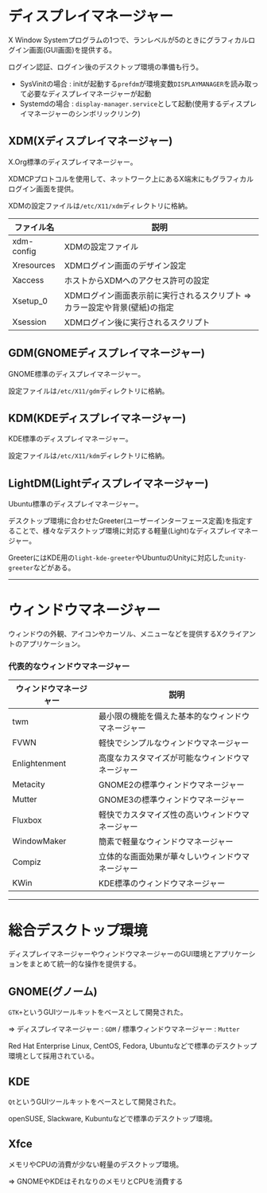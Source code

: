 # ディスプレイマネージャー

X Window Systemプログラムの1つで、ランレベルが5のときにグラフィカルログイン画面(GUI画面)を提供する。

ログイン認証、ログイン後のデスクトップ環境の準備も行う。

- SysVinitの場合 : initが起動する`prefdm`が環境変数`DISPLAYMANAGER`を読み取って必要なディスプレイマネージャーが起動
- Systemdの場合 : `display-manager.service`として起動(使用するディスプレイマネージャーのシンボリックリンク)

## XDM(Xディスプレイマネージャー)

X.Org標準のディスプレイマネージャー。

XDMCPプロトコルを使用して、ネットワーク上にあるX端末にもグラフィカルログイン画面を提供。

XDMの設定ファイルは`/etc/X11/xdm`ディレクトリに格納。

| ファイル名 | 説明                                                                        |
|------------|-----------------------------------------------------------------------------|
| xdm-config | XDMの設定ファイル                                                           |
| Xresources | XDMログイン画面のデザイン設定                                               |
| Xaccess    | ホストからXDMへのアクセス許可の設定                                         |
| Xsetup_0   | XDMログイン画面表示前に実行されるスクリプト => カラー設定や背景(壁紙)の指定 |
| Xsession   | XDMログイン後に実行されるスクリプト                                         |

## GDM(GNOMEディスプレイマネージャー)

GNOME標準のディスプレイマネージャー。

設定ファイルは`/etc/X11/gdm`ディレクトリに格納。

## KDM(KDEディスプレイマネージャー)

KDE標準のディスプレイマネージャー。

設定ファイルは`/etc/X11/kdm`ディレクトリに格納。

## LightDM(Lightディスプレイマネージャー)

Ubuntu標準のディスプレイマネージャー。

デスクトップ環境に合わせたGreeter(ユーザーインターフェース定義)を指定することで、様々なデスクトップ環境に対応する軽量(Light)なディスプレイマネージャー。

GreeterにはKDE用の`light-kde-greeter`やUbuntuのUnityに対応した`unity-greeter`などがある。

---

# ウィンドウマネージャー

ウィンドウの外観、アイコンやカーソル、メニューなどを提供するXクライアントのアプリケーション。

### 代表的なウィンドウマネージャー

| ウィンドウマネージャー | 説明                                               |
|------------------------|----------------------------------------------------|
| twm                    | 最小限の機能を備えた基本的なウィンドウマネージャー |
| FVWN                   | 軽快でシンプルなウィンドウマネージャー             |
| Enlightenment          | 高度なカスタマイズが可能なウィンドウマネージャー   |
| Metacity               | GNOME2の標準ウィンドウマネージャー                 |
| Mutter                 | GNOME3の標準ウィンドウマネージャー                 |
| Fluxbox                | 軽快でカスタマイズ性の高いウィンドウマネージャー   |
| WindowMaker            | 簡素で軽量なウィンドウマネージャー                 |
| Compiz                 | 立体的な画面効果が華々しいウィンドウマネージャー   |
| KWin                   | KDE標準のウィンドウマネージャー                    |

---

# 総合デスクトップ環境

ディスプレイマネージャーやウィンドウマネージャーのGUI環境とアプリケーションをまとめて統一的な操作を提供する。

## GNOME(グノーム)

`GTK+`というGUIツールキットをベースとして開発された。

=> ディスプレイマネージャー : `GDM` / 標準ウィンドウマネージャー : `Mutter`

Red Hat Enterprise Linux, CentOS, Fedora, Ubuntuなどで標準のデスクトップ環境として採用されている。

## KDE

`Qt`というGUIツールキットをベースとして開発された。

openSUSE, Slackware, Kubuntuなどで標準のデスクトップ環境。

## Xfce

メモリやCPUの消費が少ない軽量のデスクトップ環境。

=> GNOMEやKDEはそれなりのメモリとCPUを消費する

